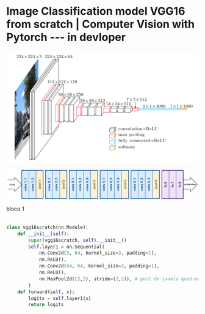 # Image Classification model VGG16 from scratch | Computer Vision with Pytorch --- in devloper



<p align="center">
<img src="./fig/ArchitectureVgg16.png" width="500px"></img>
</p>



<p align="center">
<img src="./fig/image-33.png" width="500px"></img>
</p>

bloco 1 


```python

class vgg16scratch(nn.Module):
    def __init__(self):
        super(vgg16scratch, self).__init__()
        self.layer1 = nn.Sequential(
            nn.Conv2d(3, 64, kernel_size=3, padding=1),
            nn.ReLU(),
            nn.Conv2d(64, 64, kernel_size=3, padding=1),
            nn.ReLU(),
            nn.MaxPool2d((2,2), stride=(2,2)), # pool de janela quadrada de tamanho = 2, passo = 2
        )
    def forward(self, x):
        logits = self.layer1(x)
        return logits

```
